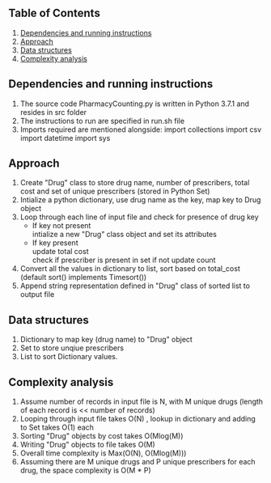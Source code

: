 ## Table of Contents

1. [Dependencies and running instructions](#Dependencies-and-running-instructions)
2. [Approach](#Approach)
3. [Data structures](#Data-Structures)
4. [Complexity analysis](#Complexity-analysis)

## Dependencies and running instructions

1. The source code PharmacyCounting.py is written in Python 3.7.1 and resides in src folder 
2. The instructions to run are specified in run.sh file
3. Imports required are mentioned alongside: import collections import csv import datetime import sys

## Approach

1. Create "Drug" class to store drug name, number of prescribers, total cost and set of unique prescribers (stored in Python Set)
2. Intialize a python dictionary, use drug name as the key, map key to Drug object
3. Loop through each line of input file and check for presence of drug key 
   - If key not present<br />
     intialize a new "Drug" class object and set its attributes
   - If key present<br />
     update total cost<br />
     check if prescriber is present in set if not update count
4. Convert all the values in dictionary to list, sort based on total_cost (default sort() implements Timesort())
7. Append string representation defined in "Drug" class of sorted list to output file
## Data structures

1. Dictionary to map key (drug name) to "Drug" object
2. Set to store unqiue prescribers
3. List to sort Dictionary values.

## Complexity analysis

1. Assume number of records in input file is N, with M unique drugs (length of each record is << number of records)
2. Looping through input file takes O(N) , lookup in dictionary and adding to Set takes O(1) each
3. Sorting "Drug" objects by cost takes O(Mlog(M))
4. Writing "Drug" objects to file takes O(M)
5. Overall time complexity is Max(O(N), O(Mlog(M)))
6. Assuming there are M unique drugs and P unique prescribers for each drug, the space complexity is O(M * P)
